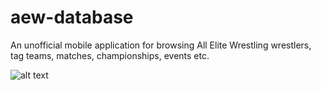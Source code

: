 # aew-database
An unofficial mobile application for browsing All Elite Wrestling wrestlers, tag teams, matches, championships, events etc.

![alt text](https://i.imgur.com/RdyyNc5m.jpg)
